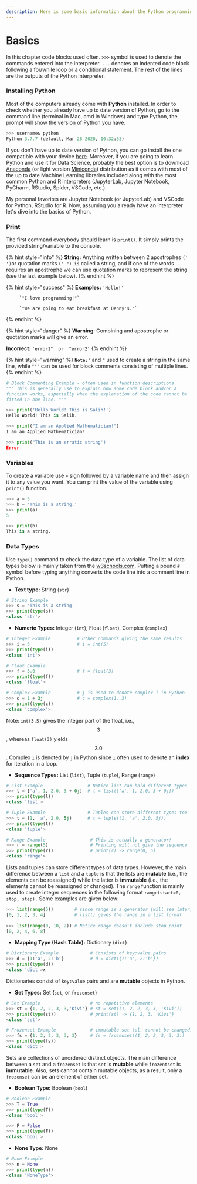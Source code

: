 ```yaml
---
description: Here is some basic information about the Python programming language.
---
```


# Basics

In this chapter code blocks used often. `>>>` symbol is used to denote the commands entered into the interpreter. `...` denotes an indented code block following a for/while loop or a conditional statement. The rest of the lines are the outputs of the Python interpreter.

### Installing Python

Most of the computers already come with **Python** installed. In order to check whether you already have up to date version of Python, go to the command line \(terminal in Mac, cmd in Windows\) and type Python, the prompt will show the version of Python you have.

```python
>>> username$ python
Python 3.7.7 (default, Mar 26 2020, 10:32:53) 
```

If you don't have up to date version of Python, you can go install the one compatible with your device [here](https://www.python.org/downloads/). Moreover, if you are going to learn Python and use it for Data Science, probably the best option is to download [Anaconda](https://www.anaconda.com/products/individual) \(or light version [Miniconda](https://docs.conda.io/en/latest/miniconda.html)\) distribution as it comes with most of the up to date Machine Learning libraries included along with the most common Python and R interpreters \(JupyterLab, Jupyter Notebook, PyCharm, RStudio, Spider, VSCode, etc.\).

My personal favorites are Jupyter Notebook \(or JupyterLab\) and VSCode for Python, RStudio for R. Now, assuming you already have an interpreter let's dive into the basics of Python.

### Print

The first command everybody should learn is `print()`. It simply prints the provided string/variable to the console.

{% hint style="info" %}
**String:** Anything written between 2 apostrophes `(' ')`or quotation marks `(" ") is` called a string, and if one of the words requires an apostrophe we can use quotation marks to represent the string \(see the last example below\).
{% endhint %}

{% hint style="success" %}
**Examples:** `'Hello!'` 

         `"I love programming!"`

         `"We are going to eat breakfast at Denny's."`
{% endhint %}

{% hint style="danger" %}
**Warning**: Combining and apostrophe or quotation marks will give an error.

**Incorrect:** `'error1"  or  "error2'`
{% endhint %}

{% hint style="warning" %}
**`Note:`**`'` and `"` used to create a string in the same line, while `"""` can be used for block comments consisting of multiple lines.
{% endhint %}

```python
# Block Commenting Example - often used in function descriptions
""" This is generally use to explain how some code block and/or a 
function works, especially when the explanation of the code cannot be
fitted in one line. """
```

```python
>>> print('Hello World! This is Salih!')
Hello World! This is Salih.

>>> print("I am an Applied Mathematician!")
I am an Applied Mathematician!

>>> print("This is an erratic string')
Error
```

### Variables

To create a variable use  `=`   sign followed by a variable name and then assign it to any value you want. You can print the value of the variable using `print()`  function.

```python
>>> a = 5
>>> b = 'This is a string.'
>>> print(a)
5

>>> print(b)
This is a string.
```

### Data Types

Use `type()` command to check the data type of a variable. The list of data types below is mainly taken from the [w3schools.com](https://www.w3schools.com/python/python_datatypes.asp). Putting a pound `#` symbol before typing anything converts the code line into a comment line in Python.

* **Text type:** String \(`str`\)

```python
# String Example
>>> s = 'This is a string'
>>> print(type(s))
<class 'str'>
```

* **Numeric Types:** Integer \(`int`\), Float \(`float`\), Complex \(`complex`\)

```python
# Integer Example          # Other commands giving the same results
>>> i = 5                  # i = int(5)
>>> print(type(i))
<class 'int'>

# Float Example
>>> f = 3.0                # f = float(3)
>>> print(type(f))
<class 'float'>

# Complex Example          # j is used to denote complex i in Python
>>> c = 1 + 3j             # c = complex(1, 3)
>>> print(type(c))
<class 'complex'>
```

Note: `int(3.5)` gives the integer part of the float, i.e., $$3$$, whereas `float(3)` yields $$3.0$$. Complex `i` is denoted by `j` in Python since `i` often used to denote an **index** for iteration in a loop.

* **Sequence Types:** List \(`list`\), Tuple \(`tuple`\), Range \(`range`\)

```python
# List Example                 # Notice list can hold different types
>>> l = ['a', 1, 2.0, 3 + 0j]  # l = list(['a', 1, 2.0, 3 + 0j])
>>> print(type(l))
<class 'list'>

# Tuple Example                # Tuples can store different types too
>>> t = (1, 'a', 2.0, 5j)      # t = tuple((1, 'a', 2.0, 5j)) 
>>> print(type(t))
<class 'tuple'>

# Range Example                 # This is actually a generator!
>>> r = range(5)                # Printing will not give the sequence
>>> print(type(r))              # print(r) -> range(0, 5)
<class 'range'>
```

Lists and tuples can store different types of data types. However, the main difference between a `list` and a `tuple` is that the lists are **mutable** \(i.e., the elements can be reassigned\) while the latter is **immutable** \(i.e., the elements cannot be reassigned or changed\). The `range` function is mainly used to create integer sequences in the following format `range(start=0, stop, step).` Some examples are given below:

```python
>>> list(range(5))        # since range is a generator (will see later)
[0, 1, 2, 3, 4]           # list() gives the range in a list format
              
>>> list(range(0, 10, 2)) # Notice range doesn't include stop point
[0, 2, 4, 6, 8]

```

* **Mapping Type \(Hash Table\):** Dictionary \(`dict`\)

```python
# Dictionary Example            # Consists of key:value pairs
>>> d = {1:'a', 2:'b'}          # d = dict({1:'a', 2:'b'}) 
>>> print(type(d))              
<class 'dict'>x
```

Dictionaries consist of `key:value` pairs and are **mutable** objects in Python.

* **Set Types:** Set **\(**`set`, or `frozenset`\)

```python
# Set Example                   # no repetitive elements
>>> st = {1, 2, 2, 3, 3,'Kivi'} # st = set((1, 2, 2, 3, 3, 'Kivi')) 
>>> print(type(st))             # print(st) -> {1, 2, 3, 'Kivi'}  
<class 'set'>

# Frozenset Example             # immutable set (el. cannot be changed)
>>> fs = {1, 2, 2, 3, 3, 3}     # fs = frozenset((1, 2, 2, 3, 3, 3)) 
>>> print(type(fs))              
<class 'dict'>
```

Sets are collections of unordered distinct objects. The main difference between a `set` and a `frozenset` is that `set` is **mutable** while `frozentset` is **immutable**. Also, sets cannot contain mutable objects, as a result, only a `frozenset` can be an element of either set.

* **Boolean Type:** Boolean \(`bool`\)

```python
# Boolean Example
>>> T = True
>>> print(type(T))
<class 'bool'>

>>> F = False
>>> print(type(F))
<class 'bool'>
```

* **None Type:** None

```python
# None Example
>>> n = None
>>> print(type(n))
<class 'NoneType'>
```





